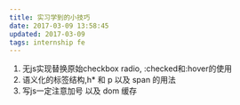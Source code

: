 ```yaml
---
title: 实习学到的小技巧
date: 2017-03-09 13:58:45
updated: 2017-03-09 
tags: internship fe
---
```


1. 无js实现替换原始checkbox radio, :checked和:hover的使用
2. 语义化的标签结构,h* 和 p 以及 span 的用法
3. 写js一定注意加号 以及 dom 缓存



